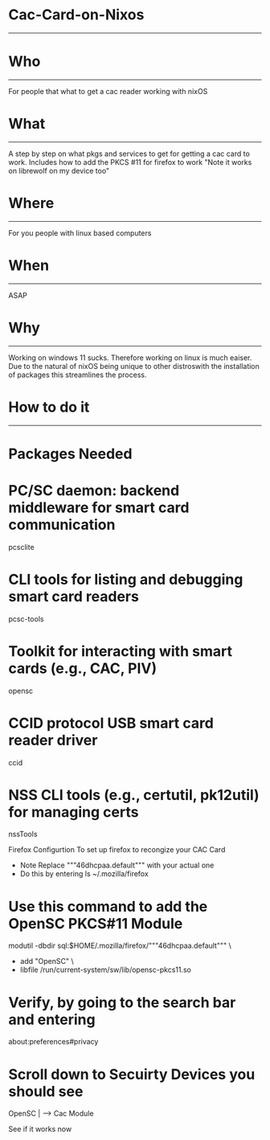 # Cac-Card-on-Nixos #
---------------------
# Who               #
---------------------
For people that what to get a cac reader working with nixOS

# What              #
---------------------
A step by step on what pkgs and services to get for getting a cac card to work. 
Includes how to add the PKCS #11 for firefox to work
"Note it works on librewolf on my device too"

# Where             #
---------------------
For you people with linux based computers

# When              #
---------------------
ASAP

# Why               #
---------------------
Working on windows 11 sucks. 
Therefore working on linux is much eaiser. 
Due to the natural of nixOS being unique to other distroswith the installation of packages this streamlines the process. 



# How to do it      #
---------------------
# Packages Needed #
# PC/SC daemon: backend middleware for smart card communication
pcsclite

# CLI tools for listing and debugging smart card readers
pcsc-tools

# Toolkit for interacting with smart cards (e.g., CAC, PIV)
opensc

# CCID protocol USB smart card reader driver
ccid

# NSS CLI tools (e.g., certutil, pk12util) for managing certs
nssTools

Firefox Configurtion 
To set up firefox to recongize your CAC Card
- Note Replace """46dhcpaa.default""" with your actual one
- Do this by entering
ls ~/.mozilla/firefox

# Use this command to add the OpenSC PKCS#11 Module
modutil -dbdir sql:$HOME/.mozilla/firefox/"""46dhcpaa.default""" \
- add "OpenSC" \
- libfile /run/current-system/sw/lib/opensc-pkcs11.so

# Verify, by going to the search bar and entering
about:preferences#privacy

# Scroll down to Secuirty Devices you should see
 OpenSC
   |
   --> Cac Module

See if it works now
